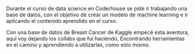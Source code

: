 Durante el curso de data science en Coderhouse se pide ir trabajando una base de datos, 
con el objetivo de crear un modelo de machine learning e ir aplicando el contenido aprendido en el curso.

Con una base de datos de Breast Cancer de Kaggle empecé esta aventura, aqui voy dejando los collabs que fui haciendo,
Encontrando herramientas en el camino y aprendiendo a utilizarlas, como esto mismo.
